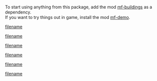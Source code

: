 To start using anything from this package, add the mod [mf-buildings](https://mods.factorio.com/mod/mf-buildings) as a dependency.\
If you want to try things out in game, install the mod [mf-demo](https://mods.factorio.com/mod/mf-demo).

[filename](advanced-foundry/advanced-foundry.md ':include')

[filename](arc-furnace/arc-furnace.md ':include')

[filename](atom-forge/atom-forge.md ':include')

[filename](chemical-stager/chemical-stager.md ':include')

[filename](gravity-assembler/gravity-assembler.md ':include')

[filename](lumber-mill/lumber-mill.md ':include')